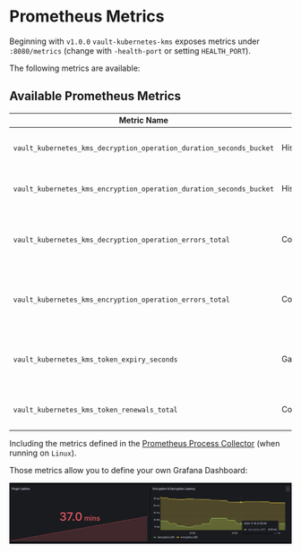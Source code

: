 # Prometheus Metrics
Beginning with `v1.0.0` `vault-kubernetes-kms` exposes metrics under `:8080/metrics` (change with `-health-port` or setting `HEALTH_PORT`).

The following metrics are available:

## Available Prometheus Metrics
| Metric Name                                                         | Type      | Description                                         |
|---------------------------------------------------------------------|-----------|-----------------------------------------------------|
| `vault_kubernetes_kms_decryption_operation_duration_seconds_bucket` | Histogram | duration of decryption operations in seconds        |
| `vault_kubernetes_kms_encryption_operation_duration_seconds_bucket` | Histogram | duration of encryption operations in seconds        |
| `vault_kubernetes_kms_decryption_operation_errors_total`            | Counter   | total number of errors during decryption operations |
| `vault_kubernetes_kms_encryption_operation_errors_total`            | Counter   | total number of errors during encryption operations |
| `vault_kubernetes_kms_token_expiry_seconds`                         | Gauge     | time remaining until the current token expires      |
| `vault_kubernetes_kms_token_renewals_total`                         | Counter   | total number of token renewals                      |

Including the metrics defined in the [Prometheus Process Collector](https://github.com/prometheus/client_golang/blob/main/prometheus/process_collector.go#L38) (when running on `Linux`).

Those metrics allow you to define your own Grafana Dashboard:

![img](./dashboard.png)
